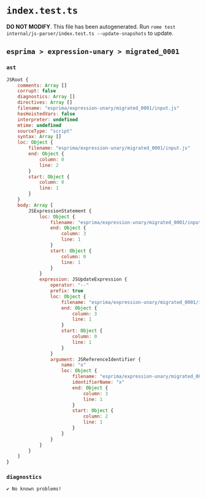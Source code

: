# `index.test.ts`

**DO NOT MODIFY**. This file has been autogenerated. Run `rome test internal/js-parser/index.test.ts --update-snapshots` to update.

## `esprima > expression-unary > migrated_0001`

### `ast`

```javascript
JSRoot {
	comments: Array []
	corrupt: false
	diagnostics: Array []
	directives: Array []
	filename: "esprima/expression-unary/migrated_0001/input.js"
	hasHoistedVars: false
	interpreter: undefined
	mtime: undefined
	sourceType: "script"
	syntax: Array []
	loc: Object {
		filename: "esprima/expression-unary/migrated_0001/input.js"
		end: Object {
			column: 0
			line: 2
		}
		start: Object {
			column: 0
			line: 1
		}
	}
	body: Array [
		JSExpressionStatement {
			loc: Object {
				filename: "esprima/expression-unary/migrated_0001/input.js"
				end: Object {
					column: 3
					line: 1
				}
				start: Object {
					column: 0
					line: 1
				}
			}
			expression: JSUpdateExpression {
				operator: "--"
				prefix: true
				loc: Object {
					filename: "esprima/expression-unary/migrated_0001/input.js"
					end: Object {
						column: 3
						line: 1
					}
					start: Object {
						column: 0
						line: 1
					}
				}
				argument: JSReferenceIdentifier {
					name: "x"
					loc: Object {
						filename: "esprima/expression-unary/migrated_0001/input.js"
						identifierName: "x"
						end: Object {
							column: 3
							line: 1
						}
						start: Object {
							column: 2
							line: 1
						}
					}
				}
			}
		}
	]
}
```

### `diagnostics`

```
✔ No known problems!

```

